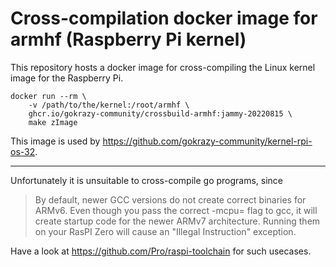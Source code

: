 # Cross-compilation docker image for armhf (Raspberry Pi kernel)

This repository hosts a docker image for cross-compiling the Linux kernel image for the Raspberry Pi.

```
docker run --rm \
    -v /path/to/the/kernel:/root/armhf \
    ghcr.io/gokrazy-community/crossbuild-armhf:jammy-20220815 \
    make zImage
```

This image is used by https://github.com/gokrazy-community/kernel-rpi-os-32.

---

Unfortunately it is unsuitable to cross-compile go programs, since
> By default, newer GCC versions do not create correct binaries for ARMv6. Even though you pass the correct -mcpu= flag to gcc, it will create startup code for the newer ARMv7 architecture. Running them on your RasPI Zero will cause an "Illegal Instruction" exception.

Have a look at https://github.com/Pro/raspi-toolchain for such usecases.